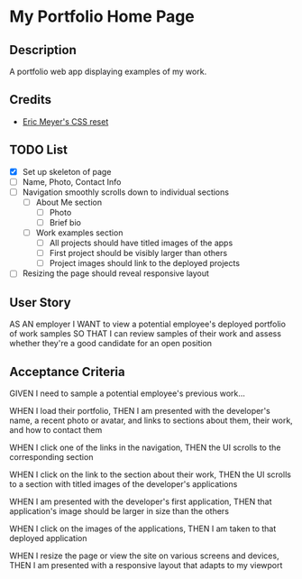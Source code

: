 # My Portfolio Home Page

## Description
A portfolio web app displaying examples of my work.

## Credits
- [Eric Meyer's CSS reset](https://meyerweb.com/eric/tools/css/reset/)

## TODO List
- [x] Set up skeleton of page
- [ ] Name, Photo, Contact Info
- [ ] Navigation smoothly scrolls down to individual sections
    - [ ] About Me section
        - [ ] Photo
        - [ ] Brief bio
    - [ ] Work examples section
        - [ ] All projects should have titled images of the apps
        - [ ] First project should be visibly larger than others
        - [ ] Project images should link to the deployed projects
- [ ] Resizing the page should reveal responsive layout

## User Story
AS AN employer
I WANT to view a potential employee's deployed portfolio of work samples
SO THAT I can review samples of their work and assess whether they're a good candidate for an open position

## Acceptance Criteria
GIVEN I need to sample a potential employee's previous work...

WHEN I load their portfolio,
THEN I am presented with the developer's name, a recent photo or avatar, and links to sections about them, their work, and how to contact them

WHEN I click one of the links in the navigation,
THEN the UI scrolls to the corresponding section

WHEN I click on the link to the section about their work,
THEN the UI scrolls to a section with titled images of the developer's applications

WHEN I am presented with the developer's first application,
THEN that application's image should be larger in size than the others

WHEN I click on the images of the applications,
THEN I am taken to that deployed application

WHEN I resize the page or view the site on various screens and devices,
THEN I am presented with a responsive layout that adapts to my viewport
